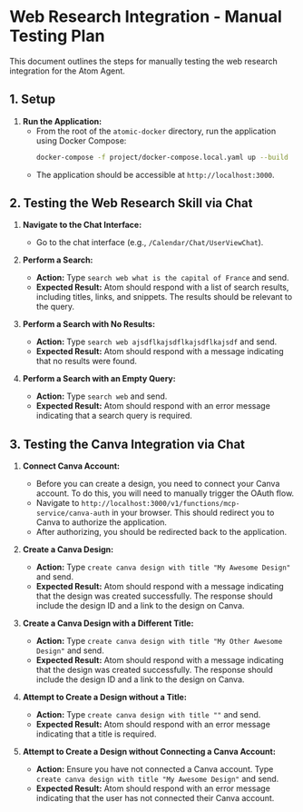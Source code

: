 # Web Research Integration - Manual Testing Plan

This document outlines the steps for manually testing the web research integration for the Atom Agent.

## 1. Setup

1.  **Run the Application:**
    *   From the root of the `atomic-docker` directory, run the application using Docker Compose:
        ```bash
        docker-compose -f project/docker-compose.local.yaml up --build
        ```
    *   The application should be accessible at `http://localhost:3000`.

## 2. Testing the Web Research Skill via Chat

1.  **Navigate to the Chat Interface:**
    *   Go to the chat interface (e.g., `/Calendar/Chat/UserViewChat`).

2.  **Perform a Search:**
    *   **Action:** Type `search web what is the capital of France` and send.
    *   **Expected Result:** Atom should respond with a list of search results, including titles, links, and snippets. The results should be relevant to the query.

3.  **Perform a Search with No Results:**
    *   **Action:** Type `search web ajsdflkajsdflkajsdflkajsdf` and send.
    *   **Expected Result:** Atom should respond with a message indicating that no results were found.

4.  **Perform a Search with an Empty Query:**
    *   **Action:** Type `search web` and send.
    *   **Expected Result:** Atom should respond with an error message indicating that a search query is required.

## 3. Testing the Canva Integration via Chat

1.  **Connect Canva Account:**
    *   Before you can create a design, you need to connect your Canva account. To do this, you will need to manually trigger the OAuth flow.
    *   Navigate to `http://localhost:3000/v1/functions/mcp-service/canva-auth` in your browser. This should redirect you to Canva to authorize the application.
    *   After authorizing, you should be redirected back to the application.

2.  **Create a Canva Design:**
    *   **Action:** Type `create canva design with title "My Awesome Design"` and send.
    *   **Expected Result:** Atom should respond with a message indicating that the design was created successfully. The response should include the design ID and a link to the design on Canva.

3.  **Create a Canva Design with a Different Title:**
    *   **Action:** Type `create canva design with title "My Other Awesome Design"` and send.
    *   **Expected Result:** Atom should respond with a message indicating that the design was created successfully. The response should include the design ID and a link to the design on Canva.

4.  **Attempt to Create a Design without a Title:**
    *   **Action:** Type `create canva design with title ""` and send.
    *   **Expected Result:** Atom should respond with an error message indicating that a title is required.

5.  **Attempt to Create a Design without Connecting a Canva Account:**
    *   **Action:** Ensure you have not connected a Canva account. Type `create canva design with title "My Awesome Design"` and send.
    *   **Expected Result:** Atom should respond with an error message indicating that the user has not connected their Canva account.
